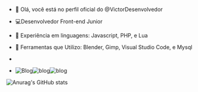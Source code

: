 - 🌙  Olá, você está no perfil oficial do @VictorDesenvolvedor

- 💻Desenvolvedor Front-end Junior

- 💾 Experiência em linguagens: Javascript, PHP, e Lua

- 🧰 Ferramentas que Utilizo: Blender, Gimp, Visual Studio Code, e Mysql
- 
- ![Blog](https://img.shields.io/badge/JavaScript-F7DF1E?style=for-the-badge&logo=javascript&logoColor=black)![blog](https://img.shields.io/badge/PHP-777BB4?style=for-the-badge&logo=php&logoColor=white)![blog](https://img.shields.io/badge/Lua-2C2D72?style=for-the-badge&logo=lua&logoColor=white)

![Anurag's GitHub stats](https://github-readme-stats.vercel.app/api?username=VictorCoding-WebDev&show_icons=true&theme=onedark)

<!---
VictorDesenvolvedor/VictorDesenvolvedor is a ✨ special ✨ repository because its `README.md` (this file) appears on your GitHub profile.
You can click the Preview link to take a look at your changes.
--->
